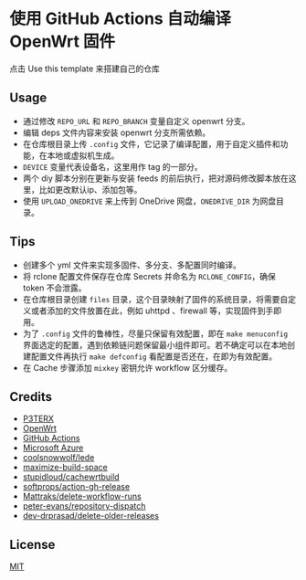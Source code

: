 # 使用 GitHub Actions 自动编译 OpenWrt 固件

点击 Use this template 来搭建自己的仓库

## Usage

- 通过修改 `REPO_URL` 和 `REPO_BRANCH` 变量自定义 openwrt 分支。
- 编辑 deps 文件内容来安装 openwrt 分支所需依赖。
- 在仓库根目录上传 `.config` 文件，它记录了编译配置，用于自定义插件和功能，在本地或虚拟机生成。
- `DEVICE` 变量代表设备名，这里用作 tag 的一部分。
- 两个 diy 脚本分别在更新与安装 feeds 的前后执行，把对源码修改脚本放在这里，比如更改默认ip、添加包等。
- 使用 `UPLOAD_ONEDRIVE` 来上传到 OneDrive 网盘，`ONEDRIVE_DIR` 为网盘目录。

## Tips

- 创建多个 yml 文件来实现多固件、多分支、多配置同时编译。
- 将 rclone 配置文件保存在仓库 Secrets 并命名为 `RCLONE_CONFIG`，确保 token 不会泄露。
- 在仓库根目录创建 `files` 目录，这个目录映射了固件的系统目录，将需要自定义或者添加的文件放置在此，例如 uhttpd 、firewall 等，实现固件到手即用。
- 为了 `.config` 文件的鲁棒性，尽量只保留有效配置，即在 `make menuconfig` 界面选定的配置，遇到依赖链问题保留最小组件即可。若不确定可以在本地创建配置文件再执行 `make defconfig` 看配置是否还在，在即为有效配置。
- 在 Cache 步骤添加 `mixkey` 密钥允许 workflow 区分缓存。

## Credits

- [P3TERX](https://p3terx.com)
- [OpenWrt](https://github.com/openwrt/openwrt)
- [GitHub Actions](https://github.com/features/actions)
- [Microsoft Azure](https://azure.microsoft.com)
- [coolsnowwolf/lede](https://github.com/coolsnowwolf/lede)
- [maximize-build-space](https://github.com/easimon/maximize-build-space)
- [stupidloud/cachewrtbuild](https://github.com/stupidloud/cachewrtbuild)
- [softprops/action-gh-release](https://github.com/softprops/action-gh-release)
- [Mattraks/delete-workflow-runs](https://github.com/Mattraks/delete-workflow-runs)
- [peter-evans/repository-dispatch](https://github.com/peter-evans/repository-dispatch)
- [dev-drprasad/delete-older-releases](https://github.com/dev-drprasad/delete-older-releases)

## License

[MIT](https://github.com/chen-wilde/Actions-OpenWrt/blob/main/LICENSE)
